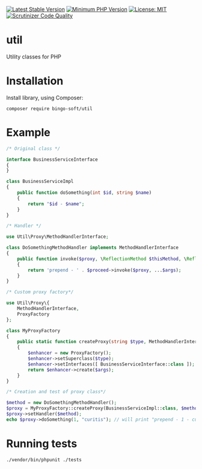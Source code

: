[![Latest Stable Version](https://poser.pugx.org/bingo-soft/util/v/stable.png)](https://packagist.org/packages/bingo-soft/util)
[![Minimum PHP Version](https://img.shields.io/badge/php-%3E%3D%207.4-8892BF.svg)](https://php.net/)
[![License: MIT](https://img.shields.io/badge/License-MIT-green.svg)](https://opensource.org/licenses/MIT)
[![Scrutinizer Code Quality](https://scrutinizer-ci.com/g/bingo-soft/util/badges/quality-score.png?b=main)](https://scrutinizer-ci.com/g/bingo-soft/util/?branch=main)

# util

Utility classes for PHP


# Installation

Install library, using Composer:

```
composer require bingo-soft/util
```

# Example

```php
/* Original class */

interface BusinessServiceInterface
{
}

class BusinessServiceImpl
{
    public function doSomething(int $id, string $name)
    {
        return "$id - $name";
    }
}

/* Handler */

use Util\Proxy\MethodHandlerInterface;

class DoSomethingMethodHandler implements MethodHandlerInterface
{
    public function invoke($proxy, \ReflectionMethod $thisMethod, \ReflectionMethod $proceed, array $args)
    {
        return 'prepend - ' . $proceed->invoke($proxy, ...$args);
    }
}

/* Custom proxy factory*/

use Util\Proxy\{
    MethodHandlerInterface,
    ProxyFactory
};

class MyProxyFactory
{
    public static function createProxy(string $type, MethodHandlerInterface $method, array $args = [])
    {
        $enhancer = new ProxyFactory();
        $enhancer->setSuperclass($type);
        $enhancer->setInterfaces([ BusinessServiceInterface::class ]);
        return $enhancer->create($args);
    }
}

/* Creation and test of proxy class*/

$method = new DoSomethingMethodHandler();
$proxy = MyProxyFactory::createProxy(BusinessServiceImpl::class, $method);
$proxy->setHandler($method);
echo $proxy->doSomething(1, "curitis"); // will print "prepend - 1 - curitis"

```

# Running tests

```
./vendor/bin/phpunit ./tests
```
